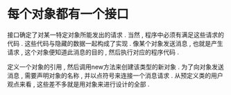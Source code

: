 # 每个对象都有一个接口

接口确定了对某一特定对象所能发出的请求 . 当然 , 程序中必须有满足这些请求的代码 . 这些代码与隐藏的数据一起构成了实现 . 像某个对象发送消息 , 也就是产生请求 , 这个对象便知道此消息的目的 , 然后执行对应的程序代码 . 

定义一个对象的引用 , 然后调用new方法来创建该类型的新对象 . 为了向对象发送消息 , 需要声明对象的名称 , 并以点符号来连接一个消息请求 . 从预定义类的用户观点来看 , 这些差不多就是用对象来进行设计的全部 . 




